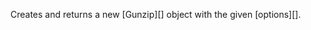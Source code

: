 <!-- YAML
added: v0.5.8
-->

Creates and returns a new [Gunzip][] object with the given [options][].

